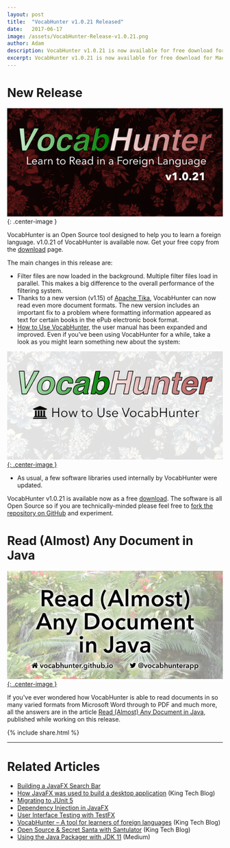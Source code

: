 ```yaml
---
layout: post
title:  "VocabHunter v1.0.21 Released"
date:   2017-06-17
image: /assets/VocabHunter-Release-v1.0.21.png
author: Adam
description: VocabHunter v1.0.21 is now available for free download for Mac, Windows and Linux
excerpt: VocabHunter v1.0.21 is now available for free download for Mac, Windows and Linux.  Filter file handling is now much faster and the user manual has been improved amongst other enhancements in this release.
---
```

# New Release
![VocabHunter v1.0.21](/assets/VocabHunter-Release-v1.0.21.png){: .center-image }

VocabHunter is an Open Source tool designed to help you to learn a foreign language.  v1.0.21 of VocabHunter is available now.  Get your free copy from the [download](/download) page.

The main changes in this release are:

* Filter files are now loaded in the background.  Multiple filter files load in parallel.  This makes a big difference to the overall performance of the filtering system.
* Thanks to a new version (v1.15) of [Apache Tika], VocabHunter can now read even more document formats.  The new version includes an important fix to a problem where formatting information appeared as text for certain books in the ePub electronic book format.
* [How to Use VocabHunter], the user manual has been expanded and improved.  Even if you've been using VocabHunter for a while, take a look as you might learn something new about the system:

[![How to Use VocabHunter](/assets/VocabHunter-Help.png){: .center-image }][How to Use VocabHunter]

* As usual, a few software libraries used internally by VocabHunter were updated.

VocabHunter v1.0.21 is available now as a free [download](/download).  The software is all Open Source so if you are technically-minded please feel free to [fork the repository on GitHub][GitHub] and experiment.

# Read (Almost) Any Document in Java
[![Read (Almost) Any Document in Java](/assets/VocabHunter-Read-Any-Document-Title.png){: .center-image }][Read (Almost) Any Document in Java]

If you've ever wondered how VocabHunter is able to read documents in so many varied formats from Microsoft Word through to PDF and much more, all the answers are in the article [Read (Almost) Any Document in Java], published while working on this release.

{% include share.html %}
___

# Related Articles
* [Building a JavaFX Search Bar]
* [How JavaFX was used to build a desktop application][KingTechBlog2] (King Tech Blog)
* [Migrating to JUnit 5]
* [Dependency Injection in JavaFX]
* [User Interface Testing with TestFX]
* [VocabHunter – A tool for learners of foreign languages][KingTechBlog1] (King Tech Blog)
* [Open Source & Secret Santa with Santulator] (King Tech Blog)
* [Using the Java Packager with JDK 11] (Medium)

[Dependency Injection in JavaFX]:/2016/11/13/JavaFX-Dependency-Injection.html
[User Interface Testing with TestFX]:/2016/07/27/TestFX.html
[Building a JavaFX Search Bar]:/2017/01/15/Search-Bar.html
[Read (Almost) Any Document in Java]:/2017/04/30/Read-Any-Document-Format.html
[How to Use VocabHunter]:/help
[Migrating to JUnit 5]:/2017/10/17/migrating-to-junit-5.html
[Using the Java Packager with JDK 11]:https://medium.com/@adam_carroll/java-packager-with-jdk11-31b3d620f4a8

[GitHub]:https://github.com/VocabHunter/VocabHunter

[KingTechBlog1]:https://medium.com/techking/vocabhunter-a-tool-for-learners-of-foreign-languages-55c467a6250c
[KingTechBlog2]:https://medium.com/techking/how-javafx-was-used-to-build-a-desktop-application-7d4c680d8dc
[Open Source & Secret Santa with Santulator]:https://medium.com/techking/open-source-secret-santa-with-santulator-9101972359fc

[Apache Tika]:https://tika.apache.org/
